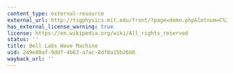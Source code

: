 ```yaml
---
content_type: external-resource
external_url: http://tsgphysics.mit.edu/front/?page=demo.php&letnum=C%2027&show=0
has_external_license_warning: true
license: https://en.wikipedia.org/wiki/All_rights_reserved
status: ''
title: Bell Labs Wave Machine
uid: 249e80af-9ddf-4b63-a7ac-8df8a15b26b0
wayback_url: ''
---
```

